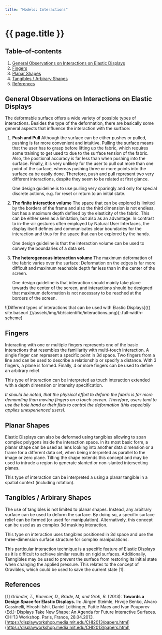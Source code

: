 ```yaml
---
title: "Models: Interactions"
---
```


# {{ page.title }}

<!-- omit in toc -->
## Table-of-contents

1. [General Observations on Interactions on Elastic Displays](#general-observations-on-interactions-on-elastic-displays)
2. [Fingers](#fingers)
3. [Planar Shapes](#planar-shapes)
4. [Tangibles / Arbirary Shapes](#tangibles--arbirary-shapes)
5. [References](#references)

## General Observations on Interactions on Elastic Displays

The deformable surface offers a wide variety of possible types of interactions. Besides the type of the deformation, there are basically some general aspects that influence the interaction with the surface:

1. __Push and Pull__
   Although the surface can be either pushes or pulled, pushing is far more convenient and intuitive. Pulling the surface means  that the user has to grasp before lifting up the fabric, which requires some training to get used to due to the surface tension of the fabric. Also, the positional accuracy is far less than when pushing into the surface. Finally, it is very unlikely for the user to pull out more than one point of the surface, whereas pushing three or more points into the surface ca be easily done.
   Therefore, push and pull represent two very different interactions, despite they seem to be related at first glance.

   One design guideline is to use pulling very sparingly and only for special discrete actions, e.g. for reset or return to an initial state.
2. __The finite interaction volume__
   The space that can be explored is limited by the borders of the frame and also the third dimension is not endless, but has a maximum depth defined by the elasticity of the fabric. This can be either seen as a limitation, but also as an advantage: In contrast to in-the-air gestures often employed by Natural User Interfaces, the display itself defines and communicates clear boundaries for the interaction and thus for the space that can be explored by the hands.

   One design guideline is that the interaction volume can be used to convey the boundaries of a data set.
3. __The heterogeneous interaction volume__
   The maximum deformation of the fabric varies over the surface: Deformation on the edges is far more difficult and maximum reachable depth far less than in the center of the screen.

   One design guideline is that interaction should mainly take place towards the center of the screen, and interactions should be designed that maximum deformation is not necessary to be reached at the borders of the screen.

![Different types of interactions that can be used with Elastic Displays]({{ site.baseurl }}/assets/img/kb/scientific/interactions.png){:.full-width-scheme}

## Fingers

Interacting with one or multiple fingers represents one of the basic interactions that resembles the familiarity with multi-touch interaction. A single finger can represent a specific point in 3d space. Two fingers from a line and can be used to describe a relationship or specify a distance. With 3 fingers, a plane is formed. Finally, 4 or more fingers can be used to define an arbitrary relief.

This type of interaction can be interpreted as touch interaction extended with a depth dimension or intensity specification.

*It should be noted, that the physical effort to deform the fabric is far more demanding than moving fingers on a touch screen. Therefore, users tend to use the hole hand or their fists to control the deformation (this especially applies unexperienced users).*

## Planar Shapes

Elastic Displays can also be deformed using tangibles allowing to span complex polygons inside the interaction space. In its most basic form, a planar shape can be used as lens looking into another data dimension or a frame for a different data set, when being interpreted as parallel to the image or zero plane.  Tilting the shape extends this concept and may be used to intrude a region to generate slanted or non-slanted intersecting planes.

This type of interaction can be interpreted a using a planar tangible in a spatial context (including rotation).

## Tangibles / Arbirary Shapes

The use of tangibles is not limited to planar shapes. Instead, any arbitrary surface can be used to deform the surface. By doing so, a specific surface relief can be formed (or used for manipulation). Alternatively, this concept can be used as as complex 3d masking interaction.

This type on interaction uses tangibles positioned in 3d space and use the three-dimension surface structure for complex manipulations.

This particular interaction technique is a specific feature of Elastic Displays as it is difficult to achieve similar results on rigid surfaces. Additionally, Tanngibles may be used to prevent the surface from restoring its initial state when changing the applied pressure. This relates to the concept of Gravibles, which could be used to save the current state [1].

## References

[1] *Gründer, T., Kammer, D., Brade, M, and Groh, R.* (2013): **Towards a Design Space for Elastic Displays.** In: Jürgen Steimle, Hrvoje Benko, Alvaro Cassinelli, Hiroshi Ishii, Daniel Leithinger, Pattie Maes and Ivan Poupyrev (Ed.): Displays Take New Shape: An Agenda for Future Interactive Surfaces. CHI’13 Workshop. Paris, France, 28.04.2013. [https://displayworkshop.media.mit.edu/CHI2013/papers.html](https://displayworkshop.media.mit.edu/CHI2013/papers.html)
